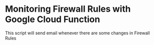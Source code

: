 ﻿# Monitoring Firewall Rules with Google Cloud Function

This script will send email whenever there are some changes in Firewall Rules
